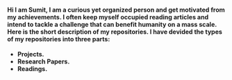 #### Hi I am Sumit, I am a curious yet organized person and get motivated from my achievements. I often keep myself occupied reading articles and intend to tackle a challenge that can benefit humanity on a mass scale. Here is the short description of my repositories. I have devided the types of my repositories into three parts:
- **Projects.** 
- **Research Papers.** 
- **Readings.**
